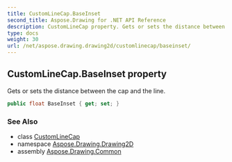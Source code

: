 ```yaml
---
title: CustomLineCap.BaseInset
second_title: Aspose.Drawing for .NET API Reference
description: CustomLineCap property. Gets or sets the distance between the cap and the line
type: docs
weight: 30
url: /net/aspose.drawing.drawing2d/customlinecap/baseinset/
---
```

## CustomLineCap.BaseInset property

Gets or sets the distance between the cap and the line.

```csharp
public float BaseInset { get; set; }
```

### See Also

* class [CustomLineCap](../)
* namespace [Aspose.Drawing.Drawing2D](../../customlinecap/)
* assembly [Aspose.Drawing.Common](../../../)


